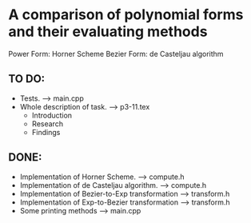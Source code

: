 A comparison of polynomial forms and their evaluating methods
=============================================================

Power Form: Horner Scheme
Bezier Form: de Casteljau algorithm

TO DO:
------

* Tests. --> main.cpp
* Whole description of task. --> p3-11.tex
	* Introduction
	* Research
	* Findings


DONE:
-----

* Implementation of Horner Scheme.	-->	compute.h
* Implementation of de Casteljau algorithm.	-->	compute.h
* Implementation of Bezier-to-Exp transformation --> transform.h
* Implementation of Exp-to-Bezier transformation --> transform.h
* Some printing methods --> main.cpp
